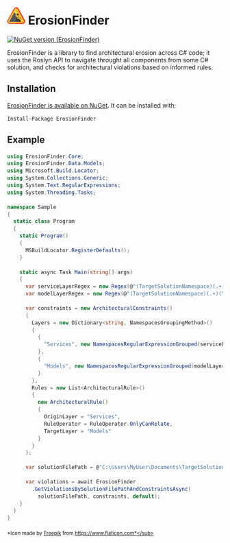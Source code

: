 <a href="icon.png"><img width="42px" height="42px" src="icon.png" /></a> ErosionFinder
==================================

[![NuGet version (ErosionFinder)](https://img.shields.io/nuget/v/ErosionFinder.svg)](https://www.nuget.org/packages/ErosionFinder/)

ErosionFinder is a library to find architectural erosion across C# code; it uses the Roslyn API to navigate throught all components from some C# solution, and checks for architectural violations based on informed rules.

Installation
------------

[ErosionFinder is available on NuGet](https://www.nuget.org/packages/ErosionFinder). It can be installed with:
```
Install-Package ErosionFinder
```

Example
------------
```csharp
using ErosionFinder.Core;
using ErosionFinder.Data.Models;
using Microsoft.Build.Locator;
using System.Collections.Generic;
using System.Text.RegularExpressions;
using System.Threading.Tasks;

namespace Sample
{
  static class Program
  {
    static Program()
    {
      MSBuildLocator.RegisterDefaults();
    }

    static async Task Main(string[] args)
    {
      var serviceLayerRegex = new Regex(@"(TargetSolutionNamespace)(.+)(\w*(Service([s]{1})?)\b)");
      var modelLayerRegex = new Regex(@"(TargetSolutionNamespace)(.+)(\w*(Model([s]{1})?)\b)");

      var constraints = new ArchitecturalConstraints()
      {
        Layers = new Dictionary<string, NamespacesGroupingMethod>()
        {
          {
            "Services", new NamespacesRegularExpressionGrouped(serviceLayerRegex)
          },
          {
            "Models", new NamespacesRegularExpressionGrouped(modelLayerRegex)
          }
        },
        Rules = new List<ArchitecturalRule>()
        {
          new ArchitecturalRule()
          {
            OriginLayer = "Services",
            RuleOperator = RuleOperator.OnlyCanRelate,
            TargetLayer = "Models"
          }
        }
      };

      var solutionFilePath = @"C:\Users\MyUser\Documents\TargetSolution\TargetSolution.sln";

      var violations = await ErosionFinder
        .GetViolationsBySolutionFilePathAndConstraintsAsync(
          solutionFilePath, constraints, default);
    }
  }
}
```

<sub>*Icon made by [Freepik](https://www.flaticon.com/authors/freepik) from https://www.flaticon.com*</sub>
